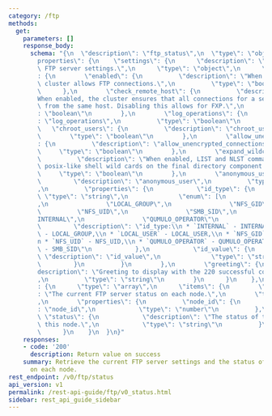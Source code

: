 ```yaml
---
category: /ftp
methods:
  get:
    parameters: []
    response_body:
      schema: "{\n  \"description\": \"ftp_status\",\n  \"type\": \"object\",\n  \"\
        properties\": {\n    \"settings\": {\n      \"description\": \"The current\
        \ FTP server settings.\",\n      \"type\": \"object\",\n      \"properties\"\
        : {\n        \"enabled\": {\n          \"description\": \"When enabled, the\
        \ cluster allows FTP connections.\",\n          \"type\": \"boolean\"\n  \
        \      },\n        \"check_remote_host\": {\n          \"description\": \"\
        When enabled, the cluster ensures that all connections for a session come\
        \ from the same host. Disabling this allows for FXP.\",\n          \"type\"\
        : \"boolean\"\n        },\n        \"log_operations\": {\n          \"description\"\
        : \"log_operations\",\n          \"type\": \"boolean\"\n        },\n     \
        \   \"chroot_users\": {\n          \"description\": \"chroot_users\",\n  \
        \        \"type\": \"boolean\"\n        },\n        \"allow_unencrypted_connections\"\
        : {\n          \"description\": \"allow_unencrypted_connections\",\n     \
        \     \"type\": \"boolean\"\n        },\n        \"expand_wildcards\": {\n\
        \          \"description\": \"When enabled, LIST and NLST commands support\
        \ posix-like shell wild cards on the final directory component.\",\n     \
        \     \"type\": \"boolean\"\n        },\n        \"anonymous_user\": {\n \
        \         \"description\": \"anonymous_user\",\n          \"type\": \"object\"\
        ,\n          \"properties\": {\n            \"id_type\": {\n             \
        \ \"type\": \"string\",\n              \"enum\": [\n                \"LOCAL_USER\"\
        ,\n                \"LOCAL_GROUP\",\n                \"NFS_GID\",\n      \
        \          \"NFS_UID\",\n                \"SMB_SID\",\n                \"\
        INTERNAL\",\n                \"QUMULO_OPERATOR\"\n              ],\n     \
        \         \"description\": \"id_type:\\n * `INTERNAL` - INTERNAL,\\n * `LOCAL_GROUP`\
        \ - LOCAL_GROUP,\\n * `LOCAL_USER` - LOCAL_USER,\\n * `NFS_GID` - NFS_GID,\\\
        n * `NFS_UID` - NFS_UID,\\n * `QUMULO_OPERATOR` - QUMULO_OPERATOR,\\n * `SMB_SID`\
        \ - SMB_SID\"\n            },\n            \"id_value\": {\n             \
        \ \"description\": \"id_value\",\n              \"type\": \"string\"\n   \
        \         }\n          }\n        },\n        \"greeting\": {\n          \"\
        description\": \"Greeting to display with the 220 successful connection message.\"\
        ,\n          \"type\": \"string\"\n        }\n      }\n    },\n    \"statuses\"\
        : {\n      \"type\": \"array\",\n      \"items\": {\n        \"description\"\
        : \"The current FTP server status on each node.\",\n        \"type\": \"object\"\
        ,\n        \"properties\": {\n          \"node_id\": {\n            \"description\"\
        : \"node_id\",\n            \"type\": \"number\"\n          },\n         \
        \ \"status\": {\n            \"description\": \"The status of the server on\
        \ this node.\",\n            \"type\": \"string\"\n          }\n        }\n\
        \      }\n    }\n  }\n}"
    responses:
    - code: '200'
      description: Return value on success
    summary: Retrieve the current FTP server settings and the status of the server
      on each node.
rest_endpoint: /v0/ftp/status
api_version: v1
permalink: /rest-api-guide/ftp/v0_status.html
sidebar: rest_api_guide_sidebar
---
```

